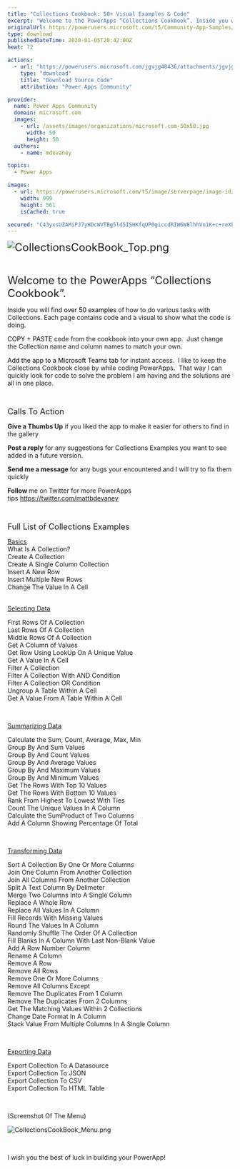 ```yaml
---
title: "Collections Cookbook: 50+ Visual Examples & Code"
excerpt: "Welcome to the PowerApps “Collections Cookbook”. Inside you will find over 50 examples of how to do various tasks with Collections. Each page"
originalUrl: https://powerusers.microsoft.com/t5/Community-App-Samples/Collections-Cookbook-50-Visual-Examples-amp-Code/td-p/437594
type: download
publishedDateTime: 2020-01-05T20:42:00Z
heat: 72

actions:
  - url: "https://powerusers.microsoft.com/jgvjg48436/attachments/jgvjg48436/AppFeedbackGallery/377/16/Collections%20Cookbook%2020200324.msapp"
    type: "download"
    title: "Download Source Code"
    attribution: "Power Apps Community"

provider:
  name: Power Apps Community
  domain: microsoft.com
  images:
    - url: /assets/images/organizations/microsoft.com-50x50.jpg
      width: 50
      height: 50
  authors:
    - name: mdevaney

topics:
  - Power Apps

images:
  - url: https://powerusers.microsoft.com/t5/image/serverpage/image-id/180118iFEC6E33D02693205/image-size/large?v=1.0&px=999
    width: 999
    height: 561
    isCached: true

secured: "C43yxsUZAMiPJ7yHDcWVTBg5ld5ISHKfqUP0giccdRIW6W8lhhVn1K+c+reXbAUrSlNP+1opllFdIH9MnFFDf/lOQRzQZ2+pDEmEs3vDml7DRFgKs74X/GHqTq6VjVYc67PORpaYtXmRyfqUB/GuY6HyhW9x9uXMOczzKh8Hmdu3KXWWQgVLxBFekivXPJiu2bAhoZEvRMU4+NI76JZMeU4VLXKxjwyWjiimKyNAQjWDHvUebKRbx70c/k4VrDKyWqCsMYZm9hIu7Eh8u05bykc843RA23W806ARaK9/i+0rVqz7L8DbHlosx49bsH7z6+SWvTLVmjs0VD7SqIeKCpBYEXBiV20OERyXeq/ZcYMwpH+vU6Co56LJL8/fpufmcVAG4cWiIs7194FdVWz7Ox/tj4OJ2q0OMwDoAhZjJsaldjYMcxC240gf2602yvY8;pVEuHYp9hbYZBUyeArf3gQ=="
---
```

<p><font size="5"><span class="lia-inline-image-display-wrapper lia-image-align-inline" image-alt="CollectionsCookBook_Top.png" style="width: 999px;"><img src="https://powerusers.microsoft.com/t5/image/serverpage/image-id/108392i484200D96590E3D7/image-size/large?v=1.0&amp;px=999" title="CollectionsCookBook_Top.png" alt="CollectionsCookBook_Top.png" li-image-url="https://powerusers.microsoft.com/t5/image/serverpage/image-id/108392i484200D96590E3D7?v=1.0" li-image-display-id="'108392i484200D96590E3D7'" li-message-uid="'437594'" li-messages-message-image="true" li-bindable="" class="lia-media-image" tabindex="0" li-bypass-lightbox-when-linked="true" li-use-hover-links="false"></span></font></p>
<p>&nbsp;</p>
<p><font size="5">Welcome to the PowerApps “Collections Cookbook”.</font></p>
<p>Inside you will find <font color="#000000">over 50 examples</font> of how to do various tasks with Collections. Each page contains code and a visual to show what the code is doing.</p>
<p><font color="#000000">COPY + PASTE </font>code from the cookbook into your own app.&nbsp; Just change the Collection name and column names to match your own.</p>
<p><font color="#000000">Add the app to a Microsoft Teams tab</font> for instant access.&nbsp; I like to keep the Collections Cookbook close by while coding PowerApps.&nbsp; That way I can quickly look for code to solve the problem I am having and the solutions are all in one place.&nbsp;</p>
<p>&nbsp;</p>
<p><font size="4">Calls To Action</font></p>
<p><strong>Give a Thumbs Up</strong>&nbsp;if you liked the app to make it easier for others to find in the gallery</p>
<p><strong>Post a reply</strong> for any suggestions for Collections Examples you want to see added in a future version.</p>
<p><strong>Send me a message&nbsp;</strong>for any bugs your encountered and I will try to fix them quickly</p>
<p><strong>Follow&nbsp;</strong>me on Twitter for more PowerApps tips&nbsp;<a href="https://twitter.com/mattbdevaney" target="_self" rel="nofollow noopener noreferrer">https://twitter.com/mattbdevaney</a>&nbsp;</p>
<p>&nbsp;</p>
<p><font size="4">Full List of Collections Examples</font></p>
<p><u>Basics</u><br>What Is A Collection?<br>Create A Collection<br>Create A Single Column Collection<br>Insert A New Row<br>Insert Multiple New Rows<br>Change The Value In A Cell<br><br></p>
<p><u>Selecting Data</u></p>
<p>First Rows Of A Collection<br>Last Rows Of A Collection<br>Middle Rows Of A Collection<br>Get A Column of Values<br>Get Row Using LookUp On A Unique Value<br>Get A Value In A Cell<br>Filter A Collection<br>Filter A Collection With AND Condition<br>Filter A Collection OR Condition<br>Ungroup A Table Within A Cell<br>Get A Value From A Table Within A Cell</p>
<p>&nbsp;</p>
<p><u>Summarizing Data</u></p>
<p>Calculate the Sum, Count, Average, Max, Min<br>Group By And Sum Values<br>Group By And Count Values<br>Group By And Average Values<br>Group By And Maximum Values<br>Group By And Minimum Values<br>Get The Rows With Top 10 Values<br>Get The Rows With Bottom 10 Values<br>Rank From Highest To Lowest With Ties<br>Count The Unique Values In A Column<br>Calculate the SumProduct of Two Columns<br>Add A Column Showing Percentage Of Total<u><br></u></p>
<p>&nbsp;</p>
<p><u>Transforming Data</u></p>
<p>Sort A Collection By One Or More Columns<br>Join One Column From Another Collection<br>Join All Columns From Another Collection<br>Split A Text Column By Delimeter<br>Merge Two Columns Into A Single Column<br>Replace A Whole Row<br>Replace All Values In A Column<br>Fill Records With Missing Values<br>Round The Values In A Column<br>Randomly Shuffle The Order Of A Collection<br>Fill Blanks In A Column With Last Non-Blank Value<br>Add A Row Number Column<br>Rename A Column<br>Remove A Row<br>Remove All Rows<br>Remove One Or More Columns<br>Remove All Columns Except<br>Remove The Duplicates From 1 Column<br>Remove The Duplicates From 2 Columns<br>Get The Matching Values Within 2 Collections<br>Change Date Format In A Column<br>Stack Value From Multiple Columns In A Single Column</p>
<p>&nbsp;</p>
<p><u>Exporting Data</u></p>
<p>Export Collection To A Datasource<br>Export Collection To JSON<br>Export Collection To CSV<br>Export Collection To HTML Table</p>
<p>&nbsp;</p>
<p>(Screenshot Of The Menu)</p>
<p><span class="lia-inline-image-display-wrapper lia-image-align-inline" image-alt="CollectionsCookBook_Menu.png" style="width: 999px;"><img src="https://powerusers.microsoft.com/t5/image/serverpage/image-id/108391iC32275EACE15EB85/image-size/large?v=1.0&amp;px=999" title="CollectionsCookBook_Menu.png" alt="CollectionsCookBook_Menu.png" li-image-url="https://powerusers.microsoft.com/t5/image/serverpage/image-id/108391iC32275EACE15EB85?v=1.0" li-image-display-id="'108391iC32275EACE15EB85'" li-message-uid="'437594'" li-messages-message-image="true" li-bindable="" class="lia-media-image" tabindex="0" li-bypass-lightbox-when-linked="true" li-use-hover-links="false"></span></p>
<p>&nbsp;</p>
<p>I wish you the best of luck in building your PowerApp!</p>
<p>&nbsp;</p>

